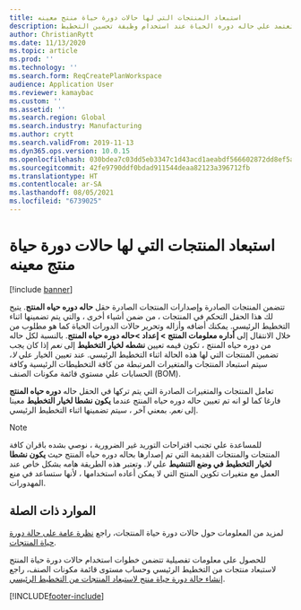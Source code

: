 ```yaml
---
title: استبعاد المنتجات التي لها حالات دورة حياة منتج معينه
description: يشرح هذا الموضوع كيفيه استبعاد المنتجات التي تعتمد علي حاله دوره الحياة عند استخدام وظيفة تحسين التخطيط.
author: ChristianRytt
ms.date: 11/13/2020
ms.topic: article
ms.prod: ''
ms.technology: ''
ms.search.form: ReqCreatePlanWorkspace
audience: Application User
ms.reviewer: kamaybac
ms.custom: ''
ms.assetid: ''
ms.search.region: Global
ms.search.industry: Manufacturing
ms.author: crytt
ms.search.validFrom: 2019-11-13
ms.dyn365.ops.version: 10.0.15
ms.openlocfilehash: 030bdea7c03dd5eb3347c1d43acd1aeabdf566602872dd8ef5aab6d16b06f503
ms.sourcegitcommit: 42fe9790ddf0bdad911544deaa82123a396712fb
ms.translationtype: HT
ms.contentlocale: ar-SA
ms.lasthandoff: 08/05/2021
ms.locfileid: "6739025"
---
```

# <a name="exclude-products-that-have-specific-product-lifecycle-states"></a>استبعاد المنتجات التي لها حالات دورة حياة منتج معينه

[!include [banner](../../includes/banner.md)]

تتضمن المنتجات الصادرة وإصدارات المنتجات الصادرة حقل **حاله دوره حياه المنتج**. يتيح لك هذا الحقل التحكم في المنتجات ، من ضمن أشياء أخرى ، والتي يتم تضمينها اثناء التخطيط الرئيسي. يمكنك أضافه وأزاله وتحرير حالات الدورات الحياة كما هو مطلوب من خلال الانتقال إلى **أداره معلومات المنتج \> إعداد \>حاله دوره حياه المنتج**. بالنسبة لكل حاله من دوره حياه المنتج ، تكون قيمه تعيين **نشطه لخيار التخطيط** إلى *نعم* إذا كان يجب تضمين المنتجات التي لها هذه الحالة اثناء التخطيط الرئيسي. عند تعيين الخيار علي *لا*، سيتم استبعاد المنتجات والمتغيرات المرتبطة من كافة التخطيطات الرئيسية وكافة الحسابات علي مستوي قائمة مكونات الصنف (BOM).

تعامل المنتجات والمتغيرات الصادرة التي يتم تركها في الحقل حاله **دوره حياه المنتج** فارغا كما لو انه تم تعيين حاله دوره حياه المنتج عندما **يكون نشطا لخيار التخطيط** معينا إلى *نعم*. بمعني آخر ، سيتم تضمينها اثناء التخطيط الرئيسي.

> [!NOTE]
> للمساعدة علي تجنب اقتراحات التوريد غير الضرورية ، نوصي بشده باقران كافة المنتجات والمنتجات القديمة التي تم إصدارها بحاله دوره حياه المنتج حيث **يكون نشطا لخيار التخطيط في وضع التنشيط** علي *لا*. وتعتبر هذه الطريقة هامه بشكل خاص عند العمل مع متغيرات تكوين المنتج التي لا يمكن أعاده استخدامها ، لأنها ستساعد في منع المهدورات.

## <a name="related-resources"></a>الموارد ذات الصلة

لمزيد من المعلومات حول حالات دورة حياة المنتجات، راجع [‏‫نظرة عامة على حالة دورة حياة المنتجات‬](../../pim/product-lifecycle.md).

للحصول على معلومات تفصيلية تتضمن خطوات استخدام حالات دورة حياة المنتج لاستبعاد منتجات من التخطيط الرئيسي وحساب مستوى قائمة مكونات الصنف، راجع [إنشاء حالة دورة حياة منتج لاستبعاد المنتجات من التخطيط الرئيسي](../../pim/tasks/exclude-products-master-planning.md).


[!INCLUDE[footer-include](../../../includes/footer-banner.md)]